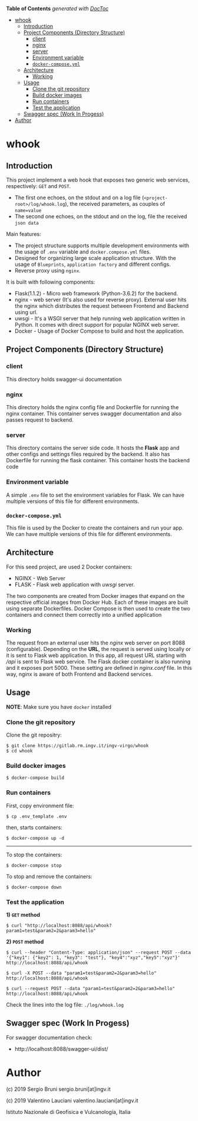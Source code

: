 <!-- START doctoc generated TOC please keep comment here to allow auto update -->
<!-- DON'T EDIT THIS SECTION, INSTEAD RE-RUN doctoc TO UPDATE -->
**Table of Contents**  *generated with [DocToc](https://github.com/thlorenz/doctoc)*

- [whook](#whook)
  - [Introduction](#introduction)
  - [Project Components (Directory Structure)](#project-components-directory-structure)
    - [client](#client)
    - [nginx](#nginx)
    - [server](#server)
    - [Environment variable](#environment-variable)
    - [`docker-compose.yml`](#docker-composeyml)
  - [Architecture](#architecture)
    - [Working](#working)
  - [Usage](#usage)
    - [Clone the git repository](#clone-the-git-repository)
    - [Build docker images](#build-docker-images)
    - [Run containers](#run-containers)
    - [Test the application](#test-the-application)
  - [Swagger spec (Work In Progess)](#swagger-spec-work-in-progess)
- [Author](#author)

<!-- END doctoc generated TOC please keep comment here to allow auto update -->

# whook

## Introduction
This project implement a web hook that exposes two generic web services, respectively: `GET` and `POST`.
- The first one echoes, on the stdout and on a log file (`<project-root>/log/whook.log`), the received parameters, as couples of `name=value`
- The second one echoes, on the stdout and on the log, file the received `json data`

Main features:
- The project structure supports multiple development environments with the usage of `.env` variable and `docker.compose.yml` files.
- Designed for organizing large scale application structure. With the usage of `Blueprints`, `application factory` and different configs.
- Reverse proxy using `nginx`.

It is built with following components:

- Flask(1.1.2) - Micro web framework (Python-3.6.2) for the backend.
- nginx - web server (It's also used for reverse proxy). External user hits the nginx which distributes the request between Frontend and Backend using url.
- uwsgi - It's a WSGI server that help running web application written in Python. It comes with direct support for popular NGINX web server.
- Docker - Usage of Docker Compose to build and host the application.


## Project Components (Directory Structure)
### client
This directory holds swagger-ui documentation

### nginx
This directory holds the nginx config file and Dockerfile for running the nginx container. This container serves swagger documentation and also passes request to backend.

### server
This directory contains the server side code. It hosts the **Flask** app and other configs and settings files required by the backend. It also has Dockerfile for running the flask container. This container hosts the backend code

### Environment variable
A simple `.env` file to set the environment variables for Flask. We can have multiple versions of this file for different environments.

### `docker-compose.yml`
This file is used by the Docker to create the containers and run your app. We can have multiple versions of this file for different environments.

## Architecture
For this seed project, are used 2 Docker containers:

- NGINX - Web Server
- FLASK - Flask web application with *uwsgi* server.

The two components are created from Docker images that expand on the respective official images from Docker Hub. Each of these images are built using separate Dockerfiles. Docker Compose is then used to create the two containers and connect them correctly into a unified application

### Working
The request from an external user hits the *nginx* web server on port 8088 (configurable). Depending on the **URL**, the request is served using locally or it is sent to Flask web application. In this app, all request URL starting with */api* is sent to Flask web service. The Flask docker container is also running and it exposes port 5000. These setting are defined in *nginx.conf* file. In this way, nginx is aware of both Frontend and Backend services. 

## Usage
**NOTE**: Make sure you have `docker` installed

### Clone the git repository 
Clone the git repositry:
```
$ git clone https://gitlab.rm.ingv.it/ingv-virgo/whook
$ cd whook
```

### Build docker images
```
$ docker-compose build
```

### Run containers
First, copy environment file:
```
$ cp .env_template .env
```

then, starts containers:
```
$ docker-compose up -d
```
---
To stop the containers:
```
$ docker-compose stop
```

To stop and remove the containers:
```
$ docker-compose down
```


### Test the application
**1) `GET` method**
```
$ curl "http://localhost:8088/api/whook?param1=test&param2=2&param3=hello"
```

**2) `POST` method**
```
$ curl --header "Content-Type: application/json" --request POST --data '{"key1": {"key2": 1, "key3": "test"}, "key4":"xyz","key5":"xyz"}' http://localhost:8088/api/whook

$ curl -X POST --data "param1=test&param2=2&param3=hello" http://localhost:8088/api/whook

$ curl --request POST --data "param1=test&param2=2&param3=hello" http://localhost:8088/api/whook
```

Check the lines into the log file: `./log/whook.log`

## Swagger spec (Work In Progess)
For swagger documentation check:
- http://localhost:8088/swagger-ui/dist/


# Author
(c) 2019 Sergio Bruni sergio.bruni[at]ingv.it

(c) 2019 Valentino Lauciani valentino.lauciani[at]ingv.it

Istituto Nazionale di Geofisica e Vulcanologia, Italia
